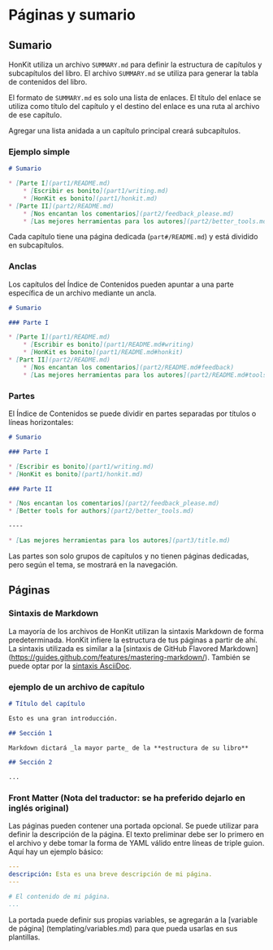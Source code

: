 # Páginas y sumario

## Sumario

HonKit utiliza un archivo `SUMMARY.md` para definir la estructura de capítulos y subcapítulos del libro. El archivo `SUMMARY.md` se utiliza para generar la tabla de contenidos del libro.

El formato de `SUMMARY.md` es solo una lista de enlaces. El título del enlace se utiliza como título del capítulo y el destino del enlace es una ruta al archivo de ese capítulo.

Agregar una lista anidada a un capítulo principal creará subcapítulos.

### Ejemplo simple

```markdown
# Sumario

* [Parte I](part1/README.md)
    * [Escribir es bonito](part1/writing.md)
    * [HonKit es bonito](part1/honkit.md)
* [Parte II](part2/README.md)
    * [Nos encantan los comentarios](part2/feedback_please.md)
    * [Las mejores herramientas para los autores](part2/better_tools.md)
```

Cada capítulo tiene una página dedicada (`part#/README.md`) y está dividido en subcapítulos.

### Anclas

Los capítulos del Índice de Contenidos pueden apuntar a una parte específica de un archivo mediante un ancla.

```markdown
# Sumario

### Parte I

* [Parte I](part1/README.md)
    * [Escribir es bonito](part1/README.md#writing)
    * [HonKit es bonito](part1/README.md#honkit)
* [Part II](part2/README.md)
    * [Nos encantan los comentarios](part2/README.md#feedback)
    * [Las mejores herramientas para los autores](part2/README.md#tools)
```

### Partes

El Índice de Contenidos se puede dividir en partes separadas por títulos o líneas horizontales:

```markdown
# Sumario

### Parte I

* [Escribir es bonito](part1/writing.md)
* [HonKit es bonito](part1/honkit.md)

### Parte II

* [Nos encantan los comentarios](part2/feedback_please.md)
* [Better tools for authors](part2/better_tools.md)

----

* [Las mejores herramientas para los autores](part3/title.md)
```

Las partes son solo grupos de capítulos y no tienen páginas dedicadas, pero según el tema, se mostrará en la navegación.

## Páginas

### Sintaxis de Markdown

La mayoría de los archivos de HonKit utilizan la sintaxis Markdown de forma predeterminada. HonKit infiere la estructura de tus páginas a partir de ahí. La sintaxis utilizada es similar a la [sintaxis de GitHub Flavored Markdown] (<https://guides.github.com/features/mastering-markdown/>). También se puede optar por la [sintaxis AsciiDoc](asciidoc.md).

### ejemplo de un archivo de capítulo

``` markdown
# Título del capítulo

Esto es una gran introducción.

## Sección 1

Markdown dictará _la mayor parte_ de la **estructura de su libro**

## Sección 2

...

```

### Front Matter (Nota del traductor: se ha preferido dejarlo en inglés original)

Las páginas pueden contener una portada opcional. Se puede utilizar para definir la descripción de la página. El texto preliminar debe ser lo primero en el archivo y debe tomar la forma de YAML válido entre líneas de triple guion. Aquí hay un ejemplo básico:

```yaml
---
descripción: Esta es una breve descripción de mi página.
---

# El contenido de mi página.
...
```

La portada puede definir sus propias variables, se agregarán a la [variable de página] (templating/variables.md) para que pueda usarlas en sus plantillas.
